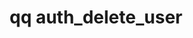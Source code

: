 ---
category: auth
command: auth_delete_user
keywords: qq, qq_cli, auth_delete_user
optional_options:
- alternate: []
  help: Name or ID of user to delete
  name: --id
  required: true
permalink: /qq-cli-command-guide/auth/auth_delete_user.html
positional_options: []
sidebar: qq_cli_command_reference_sidebar
summary: This section explains how to use the <code>qq auth_delete_user</code> command.
synopsis: Delete a user
title: qq auth_delete_user
usage: qq auth_delete_user [-h] --id ID

---